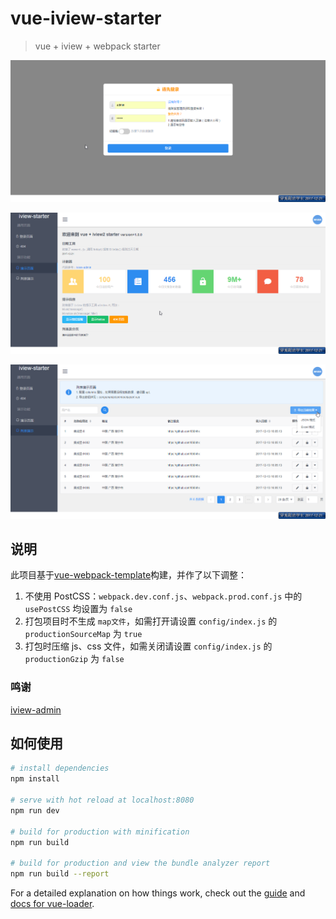# vue-iview-starter

> vue + iview + webpack starter

![](static/login.png)

![demo](static/demo.png)

![](static/data-list.png)


## 说明

此项目基于[vue-webpack-template](https://github.com/vuejs-templates/webpack)构建，并作了以下调整：

1. 不使用 PostCSS：`webpack.dev.conf.js`、`webpack.prod.conf.js` 中的 `usePostCSS` 均设置为 `false`
2. 打包项目时不生成 `map文件`，如需打开请设置 `config/index.js` 的 `productionSourceMap` 为 `true`
3. 打包时压缩 js、css 文件，如需关闭请设置 `config/index.js` 的 `productionGzip` 为 `false`

### 鸣谢

[iview-admin](https://github.com/iview/iview-admin/blob/dev/src/views/Main.vue)

## 如何使用

``` bash
# install dependencies
npm install

# serve with hot reload at localhost:8080
npm run dev

# build for production with minification
npm run build

# build for production and view the bundle analyzer report
npm run build --report
```

For a detailed explanation on how things work, check out the [guide](http://vuejs-templates.github.io/webpack/) and [docs for vue-loader](http://vuejs.github.io/vue-loader).
